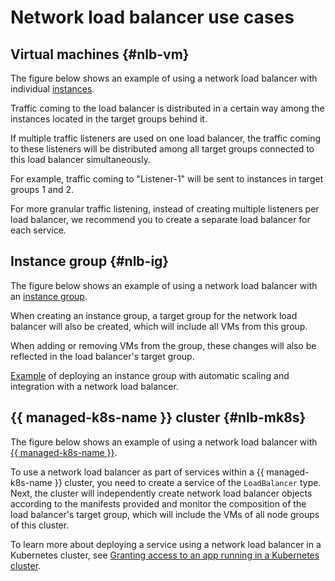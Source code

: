 # Network load balancer use cases

## Virtual machines {#nlb-vm}

The figure below shows an example of using a network load balancer with individual [instances](../../compute/concepts/vm.md).

Traffic coming to the load balancer is distributed in a certain way among the instances located in the target groups behind it.

If multiple traffic listeners are used on one load balancer, the traffic coming to these listeners will be distributed among all target groups connected to this load balancer simultaneously.

For example, traffic coming to "Listener-1" will be sent to instances in target groups 1 and 2.

For more granular traffic listening, instead of creating multiple listeners per load balancer, we recommend you to create a separate load balancer for each service.

## Instance group {#nlb-ig}

The figure below shows an example of using a network load balancer with an [instance group](../../compute/concepts/instance-groups/index.md).

When creating an instance group, a target group for the network load balancer will also be created, which will include all VMs from this group.

When adding or removing VMs from the group, these changes will also be reflected in the load balancer's target group.

[Example](../../_tutorials/infrastructure/vm-autoscale.md) of deploying an instance group with automatic scaling and integration with a network load balancer.

## {{ managed-k8s-name }} cluster {#nlb-mk8s}

The figure below shows an example of using a network load balancer with [{{ managed-k8s-name }}](../../managed-kubernetes/concepts/index.md).

To use a network load balancer as part of services within a {{ managed-k8s-name }} cluster, you need to create a service of the `LoadBalancer` type. Next, the cluster will independently create network load balancer objects according to the manifests provided and monitor the composition of the load balancer's target group, which will include the VMs of all node groups of this cluster.

To learn more about deploying a service using a network load balancer in a Kubernetes cluster, see [Granting access to an app running in a Kubernetes cluster](../../managed-kubernetes/operations/create-load-balancer.md).
